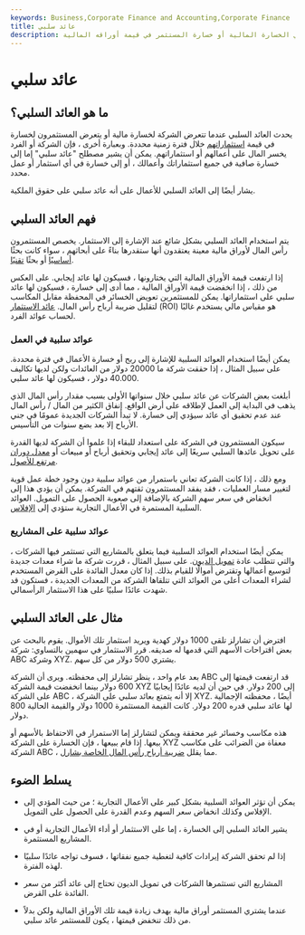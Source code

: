 ```yaml
---
keywords: Business,Corporate Finance and Accounting,Corporate Finance
title: عائد سلبي
description: يتميز العائد السلبي بتجربة الشركة في الخسارة المالية أو خسارة المستثمر في قيمة أوراقه المالية.
---
```


# عائد سلبي
## ما هو العائد السلبي؟

يحدث العائد السلبي عندما تتعرض الشركة لخسارة مالية أو يتعرض المستثمرون لخسارة في قيمة [استثماراتهم](/investment) خلال فترة زمنية محددة. وبعبارة أخرى ، فإن الشركة أو الفرد يخسر المال على أعمالهم أو استثماراتهم. يمكن أن يشير مصطلح "عائد سلبي" إما إلى خسارة صافية في جميع استثماراتك وأعمالك ، أو إلى خسارة في أي استثمار أو عمل محدد.

يشار أيضًا إلى العائد السلبي للأعمال على أنه عائد سلبي على حقوق الملكية.

## فهم العائد السلبي

يتم استخدام العائد السلبي بشكل شائع عند الإشارة إلى الاستثمار. يخصص المستثمرون رأس المال لأوراق مالية معينة يعتقدون أنها ستقدرها بناءً على أبحاثهم ، سواء كانت بحثًا [أساسيًا](/fundamentalanalysis) أو بحثًا [تقنيًا](/technicalanalysis).

إذا ارتفعت قيمة الأوراق المالية التي يختارونها ، فسيكون لها عائد إيجابي. على العكس من ذلك ، إذا انخفضت قيمة الأوراق المالية ، مما أدى إلى خسارة ، فسيكون لها عائد سلبي على استثماراتها. يمكن للمستثمرين تعويض الخسائر في المحفظة مقابل المكاسب لتقليل ضريبة أرباح رأس المال. [عائد الاستثمار](/returnoninvestment) (ROI) هو مقياس مالي يستخدم غالبًا لحساب عوائد الفرد.

### عوائد سلبية في العمل

يمكن أيضًا استخدام العوائد السلبية للإشارة إلى ربح أو خسارة الأعمال في فترة محددة. على سبيل المثال ، إذا حققت شركة ما 20000 دولار من العائدات ولكن لديها تكاليف 40.000 دولار ، فسيكون لها عائد سلبي.

أبلغت بعض الشركات عن عائد سلبي خلال سنواتها الأولى بسبب مقدار رأس المال الذي يذهب في البداية إلى العمل لإطلاقه على أرض الواقع. إنفاق الكثير من المال / رأس المال عند عدم تحقيق أي عائد سيؤدي إلى خسارة. لا تبدأ الشركات الجديدة عمومًا في جني الأرباح إلا بعد بضع سنوات من التأسيس.

سيكون المستثمرون في الشركة على استعداد للبقاء إذا علموا أن الشركة لديها القدرة على تحويل عائدها السلبي سريعًا إلى عائد إيجابي وتحقيق أرباح أو مبيعات أو [معدل دوران مرتفع للأصول](/turnover).

ومع ذلك ، إذا كانت الشركة تعاني باستمرار من عوائد سلبية دون وجود خطة عمل قوية لتغيير مسار العمليات ، فقد يفقد المستثمرون ثقتهم في الشركة. يمكن أن يؤدي هذا إلى انخفاض في سعر سهم الشركة بالإضافة إلى صعوبة الحصول على التمويل. العوائد السلبية المستمرة في الأعمال التجارية ستؤدي إلى [الإفلاس](/bankruptcy).

### عوائد سلبية على المشاريع

يمكن أيضًا استخدام العوائد السلبية فيما يتعلق بالمشاريع التي تستثمر فيها الشركات ، والتي تتطلب عادة [تمويل الديون](/debtfinancing). على سبيل المثال ، قررت شركة ما شراء معدات جديدة لتوسيع أعمالها وتقترض أموالًا للقيام بذلك. إذا كان معدل الفائدة على القرض المستخدم لشراء المعدات أعلى من العوائد التي تتلقاها الشركة من المعدات الجديدة ، فستكون قد شهدت عائدًا سلبيًا على هذا الاستثمار الرأسمالي.

## مثال على العائد السلبي

افترض أن تشارلز تلقى 1000 دولار كهدية ويريد استثمار تلك الأموال. يقوم بالبحث عن بعض اقتراحات الأسهم التي قدمها له صديقه. قرر الاستثمار في سهمين بالتساوي: شركة ABC وشركة XYZ. يشتري 500 دولار من كل سهم.

بعد عام واحد ، ينظر تشارلز إلى محفظته. ويرى أن الشركة ABC قد ارتفعت قيمتها إلى 600 دولار بينما انخفضت قيمة الشركة XYZ إلى 200 دولار. في حين أن لديه عائدًا إيجابيًا على الشركة ABC ، إلا أنه يتمتع بعائد سلبي على الشركة XYZ. أيضًا ، محفظته الإجمالية لها عائد سلبي قدره 200 دولار. كانت القيمة المستثمرة 1000 دولار والقيمة الحالية 800 دولار.

هذه مكاسب وخسائر غير محققة ويمكن لتشارلز إما الاستمرار في الاحتفاظ بالأسهم أو بيعها. إذا قام ببيعها ، فإن الخسارة على الشركة XYZ معفاة من الضرائب على مكاسب الشركة ABC ، مما يقلل [ضريبة أرباح رأس المال الخاصة بشارل](/capital_gains_tax).

## يسلط الضوء

- يمكن أن تؤثر العوائد السلبية بشكل كبير على الأعمال التجارية ؛ من حيث المؤدي إلى الإفلاس وكذلك انخفاض سعر السهم وعدم القدرة على الحصول على التمويل.

- يشير العائد السلبي إلى الخسارة ، إما على الاستثمار أو أداء الأعمال التجارية أو في المشاريع المستثمرة.

- إذا لم تحقق الشركة إيرادات كافية لتغطية جميع نفقاتها ، فسوف تواجه عائدًا سلبيًا لهذه الفترة.

- المشاريع التي تستثمرها الشركات في تمويل الديون تحتاج إلى عائد أكثر من سعر الفائدة على القرض.

- عندما يشتري المستثمر أوراق مالية بهدف زيادة قيمة تلك الأوراق المالية ولكن بدلاً من ذلك تنخفض قيمتها ، يكون للمستثمر عائد سلبي.

